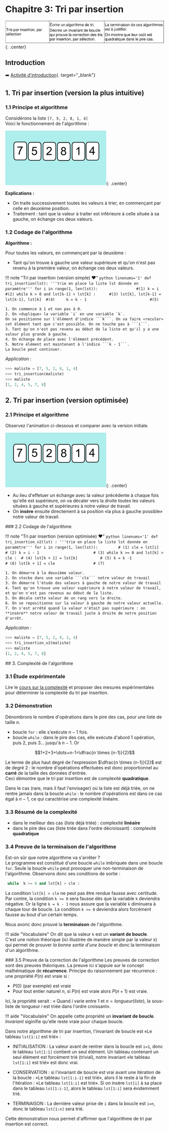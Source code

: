 # Chapitre 3: Tri par insertion

![image](data/BO.png){: .center}

## Introduction
:arrow_right: [Activité d'introduction](../intro_cours/){. target="_blank"}



## 1. Tri par insertion (version la plus intuitive)

### 1.1  Principe et algorithme
Considérons la liste `[7, 5, 2, 8, 1, 4]`  
Voici le fonctionnement de l'algorithme :  

<!-- <center> -->
<!-- <gif-player src="https://glassus.github.io/premiere_nsi/T4_Algorithmique/4.3_Tri_par_insertion/data/insertion1.gif" speed="1" play></gif-player> -->
<!-- </center> -->

![image](data/insertion1.gif){: .center}


**Explications :**

- On traite successivement toutes les valeurs à trier, en commençant par celle en deuxième position.
- Traitement : tant que la valeur à traiter est inférieure à celle située à sa gauche, on échange ces deux valeurs.

### 1.2 Codage de l'algorithme

**Algorithme :** 

Pour toutes les valeurs, en commençant par la deuxième :

- Tant qu'on trouve à gauche une valeur supérieure et qu'on n'est pas revenu à la première valeur, on échange ces deux valeurs.


!!! note "Tri par insertion (version simple) :heart:"
    ```python linenums='1'
    def tri_insertion(lst):
        '''trie en place la liste lst donnée en paramètre'''
        for i in range(1, len(lst)):                 #(1)
            k = i                                    #(2)
            while k > 0 and lst[k-1] > lst[k] :      #(3)
                lst[k], lst[k-1] = lst[k-1], lst[k]  #(4)    
                k = k - 1                            #(5)   
    ```

    1. On commence à 1 et non pas à 0.
    2. On «duplique» la variable `i` en une variable `k`.  
    On se positionne sur l'élément d'indice ```k```. On va faire «reculer» cet élément tant que c'est possible. On ne touche pas à ```i```. 
    3. Tant qu'on n'est pas revenu au début de la liste et qu'il y a une valeur plus grande à gauche.
    4. On échange de place avec l'élément précédent.
    5. Notre élément est maintenant à l'indice ```k - 1```.  
    La boucle peut continuer.

*Application :*


```python
>>> maliste = [7, 5, 2, 8, 1, 4]
>>> tri_insertion(maliste)
>>> maliste
[1, 2, 4, 5, 7, 8]
```

## 2. Tri par insertion (version optimisée)

### 2.1 Principe et algorithme
Observez l'animation ci-dessous et comparer avec la version initiale.  

<!-- <center> -->
<!-- <gif-player src="https://glassus.github.io/premiere_nsi/T4_Algorithmique/4.3_Tri_par_insertion/data/insertion2.gif" speed="1" play></gif-player> -->
<!-- </center> -->


![image](data/insertion2.gif){: .center}

- Au lieu d'effetuer un échange avec la valeur précédente à chaque fois qu'elle est supérieure, on va décaler vers la droite toutes les valeurs situées à gauche et supérieures à notre valeur de travail.
- On **insère** ensuite directement à sa position «la plus à gauche possible» notre valeur de travail. 

### 2.2 Codage de l'algorithme

!!! note "Tri par insertion (version optimisée) :heart:"
    ```python linenums='1'
    def tri_insertion_v2(lst) :
        '''trie en place la liste lst donnée en paramètre'''
        for i in range(1, len(lst)):         # (1)
            cle = lst[i]                     # (2)
            k = i - 1                        # (3)
            while k >= 0 and lst[k] > cle :  # (4)
                lst[k + 1] = lst[k]          # (5)
                k = k -1                     # (6)
            lst[k + 1] = cle                 # (7)
    ```

    1. On démarre à la deuxième valeur.
    2. On stocke dans une variable ```cle``` notre valeur de travail
    3. On démarre l'étude des valeurs à gauche de notre valeur de travail
    4. Tant qu'on trouve une valeur supérieure à notre valeur de travail, et qu'on n'est pas revenus au début de la liste.
    5. On décale cette valeur de un rang vers la droite.
    6. On se repositionne sur la valeur à gauche de notre valeur actuelle.
    7. On s'est arrêté quand la valeur n'était pas supérieure : on **insère** notre valeur de travail juste à droite de notre position d'arrêt.


*Application :*


```python
>>> maliste = [7, 5, 2, 8, 1, 4]
>>> tri_insertion_v2(maliste)
>>> maliste
[1, 2, 4, 5, 7, 8]
```

## 3. Complexité de l'algorithme

### 3.1  Étude expérimentale

Lire le [cours sur la complexité](../../Chapitre_2_Complexite/cours/) et proposer des mesures expérimentales pour déterminer la complexité du tri par insertion.

<!--
Pour pouvoir utiliser la fonction `%timeit`, nous allons modifier légèrement notre algorithme de tri : comme la fonction `%timeit` effectue un grand nombre d'appel à la fonction `tri()`, la liste serait triée dès le premier appel et les autres appels essaieraient donc de tri une liste *déjà triée*. 


```python
def tri(L) :
    l = list(L) # pour ne pas modifier la liste passée en argument.
    for k ...
```


```python
a = [k for k in range(100,0,-1)] #on se place dans le pire des cas : une liste triée dans l'ordre décroissant
```


```python
b = [k for k in range(200,0,-1)] #on se place dans le pire des cas : une liste triée dans l'ordre décroissant
```


```python
%timeit tri(a)
```


```python
%timeit tri(b)
```

En comparant les temps de tri des listes `a` et `b`, que pouvez-vous supposer sur la complexité du tri par insertion ?

Une liste à trier 2 fois plus longue prend 4 fois plus de temps : l'algorithme semble de complexité **quadratique**.

-->

### 3.2 Démonstration
Dénombrons le nombre d'opérations dans le pire des cas, pour une liste de taille $n$.

- boucle `for` : elle s'exécute $n-1$ fois.
- boucle `while` : dans le pire des cas, elle exécute d'abord 1 opération, puis 2, puis 3... jusqu'à $n-1$. Or 

$$1+2+3+\dots+n-1=\dfrac{n \times (n-1)}{2}$$

Le terme de plus haut degré de l'expression $\dfrac{n \times (n-1)}{2}$ est de degré 2 : le nombre d'opérations effectuées est donc proportionnel au **carré** de la taille des données d'entrée.  
Ceci démontre que le tri par insertion est de complexité **quadratique**.

Dans le cas (rare, mais il faut l'envisager) où la liste est déjà triée, on ne rentre jamais dans la boucle `while` : le nombre d'opérations est dans ce cas égal à $n-1$, ce qui caractérise une complexité linéaire.

### 3.3 Résumé de la complexité 

- dans le meilleur des cas (liste déjà triée) : complexité **linéaire**
- dans le pire des cas (liste triée dans l'ordre décroissant) : complexité **quadratique**

### 3.4 Preuve de la terminaison de l'algorithme



Est-on sûr que notre algorithme va s'arrêter ?  
Le programme est constitué d'une boucle `while` imbriquée dans une boucle `for`. Seule la boucle `while` peut provoquer une non-terminaison de l'algorithme. Observons donc ses conditions de sortie : 

```python
 while  k >= 0 and lst[k] > cle :
```

La condition `lst[k] > cle` ne peut pas être rendue fausse avec certitude. 
Par contre, la condition `k >= 0` sera fausse dès que la variable `k` deviendra négative. Or la ligne 
`k = k - 1` nous assure que la variable `k` diminuera à chaque tour de boucle. La condition  `k >= 0` deviendra alors forcément fausse au bout d'un certain temps.

Nous avonc donc prouvé la **terminaison** de l'algorithme.

!!! aide "Vocabulaire"
    On dit que la valeur `k` est un **variant de boucle**.  
    C'est une notion théorique (ici illustrée de manière simple par la valeur `k`) qui permet de prouver *la bonne sortie d'une boucle* et donc la terminaison d'un algorithme.


### 3.5 Preuve de la correction de l'algorithme
Les preuves de correction sont des preuves théoriques. La preuve ici s'appuie sur le concept mathématique de **récurrence**. 
Principe du raisonnement par récurrence : 
une propriété $P(n)$ est vraie si :

- $P(0)$ (par exemple) est vraie
- Pour tout entier naturel $n$, si $P(n)$ est vraie alors $P(n+1)$ est vraie.

Ici, la propriété serait : « Quand $i$ varie entre 1 et $n=longueur(liste)$, la sous-liste de longueur $i$ est triée dans l'ordre croissant».

!!! aide "Vocabulaire"
    On appelle cette propriété un **invariant de boucle**.  
    *Invariant* siginifie qu'elle reste vraie pour chaque boucle.


Dans notre algorithme de tri par insertion, l'invariant de boucle est «Le tableau `lst[1:i]` est trié» :

- INITIALISATION : La valeur avant de rentrer dans la boucle est `i=1`, donc le tableau `lst[1:1]` contient un seul élément. Un tableau contenant un seul élément est forcément trié (trivial), notre invariant «le tableau `lst[1:i]` est trié» est donc vrai.

- CONSERVATION : si l'invariant de boucle est vrai avant une itération de la boucle : «Le tableau `lst[1:i-1]` est trié», alors il le reste à la fin de l'itération : «Le tableau `lst[1:i]` est trié».
Si on insère `lst[i]` à sa place dans le tableau `lst[1:i-1]`, alors le tableau `lst[1:i]` sera évidemment trié.

- TERMINAISON : La dernière valeur prise de `i` dans la boucle est `i=n`, donc le tableau `lst[1:n]` sera trié.

Cette démonstration nous permet d'affirmer que l'algorithme de tri par insertion est correct.



